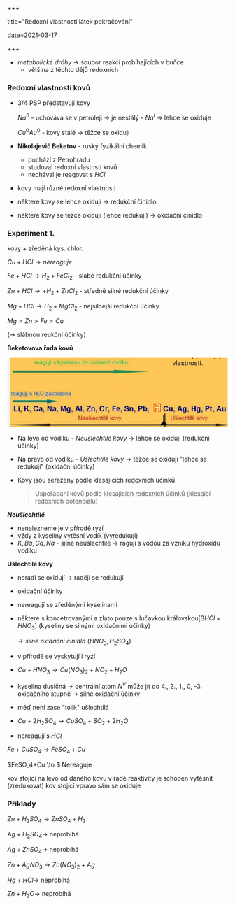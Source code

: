 +++

title="Redoxní vlastnosti látek pokračování"

date=2021-03-17

+++

- *metabolické dráhy* $\to$ soubor reakcí probíhajících v buňce
  - většina z těchto dějů redoxních

### Redoxní vlastnosti kovů

- 3/4 PSP představují kovy

  $Na^0$ - uchovává se v petroleji $\to$ je nestálý -  $Na^I$ $\to$ lehce se oxiduje

  $Cu^0 Au^0$ - kovy stálé $\to$ těžce se oxidují

- **Nikolajevič Beketov** - ruský fyzikální chemik

  - pochází z Petrohradu
  - studoval redoxní vlastnstí kovů
  - nechával je reagovat s $HCl$

- kovy mají různé redoxní vlastnosti

- některé kovy se lehce oxidují $\to$ redukční činidlo

- některé kovy se tězce oxidují (lehce redukují) $\to$  oxidační činidlo

### Experiment 1.

kovy + zředěná kys. chlor.

$Cu + HCl \to nereaguje$ 

$Fe + HCl \to H_2 + FeCl_2$ - slabé redukční účinky

$Zn+ HCl \to + H_2 + ZnCl_2$ - středně silné redukční účinky

$Mg + HCl \to H_2 + MgCl_2$ - nejsilnější redukční účinky

$Mg>Zn>Fe>Cu$

($\to$ slábnou reukční účinky)

**Beketovova řada kovů**

![](https://github.com/cervthecoder/github_images/blob/master/Screenshot%202021-03-19%20at%2012.45.28.png?raw=true)

- Na levo od vodíku - *Neušlechtilé kovy* $\to$ lehce se oxidují (redukční účinky)

- Na pravo od vodíku - *Ušlechtilé kovy* $\to$ těžce se oxidují "lehce se redukují" (oxidační účinky)

- Kovy jsou seřazeny podle klesajících redoxních účinků

  > Uspořádání kovů podle klesajících redoxních účinků (klesaící redoxních potenciálu)

***Neušlechtilé***

- nenalezneme je v přírodě ryzí
- vždy z kyseliny vytěsní vodík (vyredukují)
- $K, Ba, Ca, Na$ - silně neušlechtilé $\to$ ragují s vodou za vzniku hydroxidu vodíku

**Ušlechtilé kovy**

- neradi se oxidují $\to$ raději se redukují

- oxidační účinky

- nereagují se zředěnými kyselinami

- některé s koncetrovanými a zlato pouze s lučavkou královskou[$3HCl + HNO_3$] (kyseliny se silnými oxidačními účinky)

  $\to$ *silné oxidační činidla* ($HNO_3, H_2SO_4$)

- v přírodě se vyskytují i ryzí

- $Cu + HNO_3 \to Cu(NO_3)_2 + NO_2 + H_2O$

- kyselina dusičná $\to$ centrální atom $N^V$ může jít do 4., 2., 1., 0, -3. oxidačního stupně $\to$ silné oxidační účinky

- měď není zase "tolik" ušlechtilá

- $Cu + 2H_2SO_4 \to CuSO_4 + SO_2 + 2H_2O$

- nereagují s $HCl$

$Fe + CuSO_4 \to FeSO_4+Cu$

$FeSO_4+Cu \to $ Nereaguje



kov stojící na levo od daného kovu v řadě reaktivity je schopen vytěsnit (zredukovat) kov stojící vpravo sám se oxiduje



### Příklady

$Zn + H_2SO_4 \to ZnSO_4 + H_2$

$Ag + H_2SO_4 \to$ neprobíhá

$Ag + ZnSO_4 \to$ neprobíhá

$Zn + AgNO_3 \to Zn(NO_3)_2+Ag$

$Hg + HCl \to$ neprobíhá

$Zn + H_2O \to$ neprobíhá



